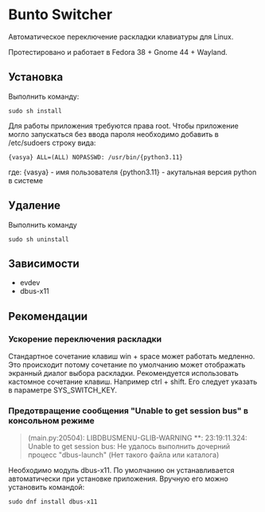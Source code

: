 # Bunto Switcher

Автоматическое переключение раскладки клавиатуры для Linux.

Протестировано и работает в Fedora 38 + Gnome 44 + Wayland.

## Установка

Выполнить команду:

```
sudo sh install
```

Для работы приложения требуются права root.
Чтобы приложение могло запускаться без ввода пароля необходимо добавить в /etc/sudoers строку вида:

```
{vasya} ALL=(ALL) NOPASSWD: /usr/bin/{python3.11}
```

где:
{vasya} - имя пользователя
{python3.11} - акутальная версия python в системе


## Удаление

Выполнить команду

```
sudo sh uninstall
```

## Зависимости

* evdev
* dbus-x11

## Рекомендации

### Ускорение переключения раскладки
Стандартное сочетание клавиш win + space может работать медленно. Это происходит потому сочетание по умолчанию может отображать экранный диалог выбора раскладки. Рекомендуется использовать  кастомное сочетание клавиш. Например ctrl + shift. Его следует указать в параметре SYS_SWITCH_KEY.

### Предотвращение сообщения "Unable to get session bus" в консольном режиме
>(main.py:20504): LIBDBUSMENU-GLIB-WARNING **: 23:19:11.324: Unable to get session bus: Не удалось выполнить дочерний процесс "dbus-launch" (Нет такого файла или каталога)

Необходимо модуль dbus-x11. По умолчанию он устанавливается автоматически при установке приложения. Вручную его можно установить командой:

```
sudo dnf install dbus-x11
```